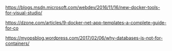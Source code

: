 
https://blogs.msdn.microsoft.com/webdev/2016/11/16/new-docker-tools-for-visual-studio/

https://dzone.com/articles/9-docker-net-app-templates-a-complete-guide-for-co

https://myopsblog.wordpress.com/2017/02/06/why-databases-is-not-for-containers/
